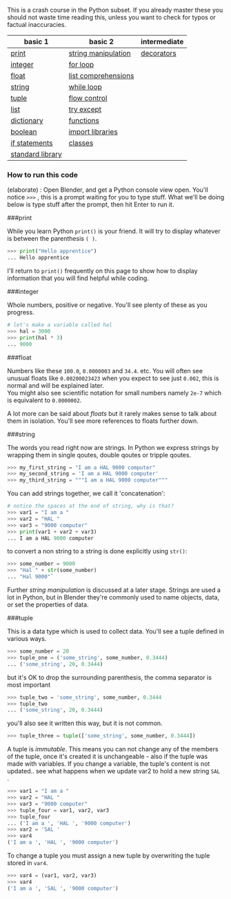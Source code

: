 This is a crash course in the Python subset. If you already master these you should not waste time reading this, unless you want to check for typos or factual inaccuracies. 

| basic 1 | basic 2 | intermediate |
|---------|---------|--------------|
| [print](GeneralPythonSnippets#print) | [string manipulation](GeneralPythonSnippets#string-manipulation) | [decorators](GeneralPythonSnippets#decorators) |
| [integer](GeneralPythonSnippets#integer) | [for loop](GeneralPythonSnippets#for-loop) |  |
| [float](GeneralPythonSnippets#float) | [list comprehensions](GeneralPythonSnippets#list-comprehensions) |  |
| [string](GeneralPythonSnippets#string) | [while loop](GeneralPythonSnippets#while-loop) |  |
| [tuple](GeneralPythonSnippets#tuple) | [flow control](GeneralPythonSnippets#flow-control) |  |
| [list](GeneralPythonSnippets#list) | [try except](GeneralPythonSnippets#try-except) |  |
| [dictionary](GeneralPythonSnippets#dictionary) | [functions](GeneralPythonSnippets#functions) |  |
| [boolean](GeneralPythonSnippets#boolean) | [import libraries](GeneralPythonSnippets#import-libraries) |  |
| [if statements](GeneralPythonSnippets#if-statements) | [classes](GeneralPythonSnippets#classes) |  |
| [standard library](GeneralPythonSnippets#standard-library) |  |  |

### How to run this code  

(elaborate) : Open Blender, and get a Python console view open. You'll notice `>>>` , this is a prompt waiting for you to type stuff. What we'll be doing below is type stuff after the prompt, then hit Enter to run it.


###print

While you learn Python `print()` is your friend. It will try to display whatever is between the parenthesis `( )`.

```python
>>> print("Hello apprentice")
... Hello apprentice
```

I'll return to `print()` frequently on this page to show how to display information that you will find helpful while coding.

###integer

Whole numbers, positive or negative. You'll see plenty of these as you progress.
```python
# let's make a variable called hal
>>> hal = 3000
>>> print(hal * 3)
... 9000
```
###float

Numbers like these `100.0`, `0.0000003` and `34.4`. etc. You will often see unusual floats like `0.00200023423` when you expect to see just `0.002`, this is normal and will be explained later.  
You might also see scientific notation for small numbers namely `2e-7` which is equivalent to `0.0000002`.

A lot more can be said about _floats_ but it rarely makes sense to talk about them in isolation. You'll see more references to floats further down.

###string

The words you read right now are strings. In Python we express strings by wrapping them in single qoutes, double qoutes or tripple qoutes.
```python
>>> my_first_string = "I am a HAL 9000 computer"
>>> my_second_string = 'I am a HAL 9000 computer'
>>> my_third_string = """I am a HAL 9000 computer"""
```
You can add strings together, we call it 'concatenation':
```python
# notice the spaces at the end of string, why is that?
>>> var1 = "I am a "  
>>> var2 = "HAL "
>>> var3 = "9000 computer"
>>> print(var1 + var2 + var3)
... I am a HAL 9000 computer
```

to convert a non string to a string is done explicitly using `str()`:
```python
>>> some_number = 9000
>>> "Hal " + str(some_number) 
... "Hal 9000"`
```

Further _string manipulation_ is discussed at a later stage. Strings are used a lot in Python, but in Blender they're commonly used to name objects, data, or set the properties of data.

###tuple

This is a data type which is used to collect data. You'll see a tuple defined in various ways.

```python
>>> some_number = 20
>>> tuple_one = ('some_string', some_number, 0.3444)
... ('some_string', 20, 0.3444)
```
but it's OK to drop the surrounding parenthesis, the comma separator is most important
```python
>>> tuple_two = 'some_string', some_number, 0.3444
>>> tuple_two
... ('some_string', 20, 0.3444)
```
you'll also see it written this way, but it is not common.
```python
>>> tuple_three = tuple(['some_string', some_number, 0.3444])
```
A tuple is _immutable_. This means you can not change any of the members of the tuple, once it's created it is unchangeable - also if the tuple was made with variables. If you change a variable, the tuple's content is not updated.. see what happens when we update var2 to hold a new string `SAL `.

```python
>>> var1 = "I am a "
>>> var2 = "HAL "
>>> var3 = "9000 computer"
>>> tuple_four = var1, var2, var3
>>> tuple_four
... ('I am a ', 'HAL ', '9000 computer')
>>> var2 = 'SAL '
>>> var4
('I am a ', 'HAL ', '9000 computer')    
```
To change a tuple you must assign a new tuple by overwriting the tuple stored in `var4`.
```python
>>> var4 = (var1, var2, var3)
>>> var4
('I am a ', 'SAL ', '9000 computer')
```